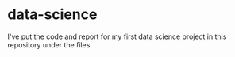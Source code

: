 # data-science
I've put the code and report for my first data science project in this repository under the files
